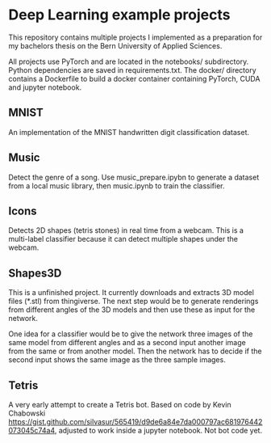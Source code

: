 # Deep Learning example projects
This repository contains multiple projects I implemented as a preparation for my bachelors thesis on the Bern University of Applied Sciences.

All projects use PyTorch and are located in the notebooks/ subdirectory. Python dependencies are saved in requirements.txt. The docker/ directory contains a Dockerfile to build a docker container containing PyTorch, CUDA and jupyter notebook.

## MNIST
An implementation of the MNIST handwritten digit classification dataset.

## Music
Detect the genre of a song. Use music_prepare.ipybn to generate a dataset from a local music library, then music.ipynb to train the classifier.

## Icons
Detects 2D shapes (tetris stones) in real time from a webcam. This is a multi-label classifier because it can detect multiple shapes under the webcam.

## Shapes3D
This is a unfinished project. It currently downloads and extracts 3D model files (*.stl) from thingiverse. The next step would be to generate renderings from different angles of the 3D models and then use these as input for the network.

One idea for a classifier would be to give the network three images of the same model from different angles and as a second input another image from the same or from another model. Then the network has to decide if the second input shows the same image as the three sample images.

## Tetris
A very early attempt to create a Tetris bot. Based on code by Kevin Chabowski  https://gist.github.com/silvasur/565419/d9de6a84e7da000797ac681976442073045c74a4, adjusted to work inside a jupyter notebook. Not bot code yet.
